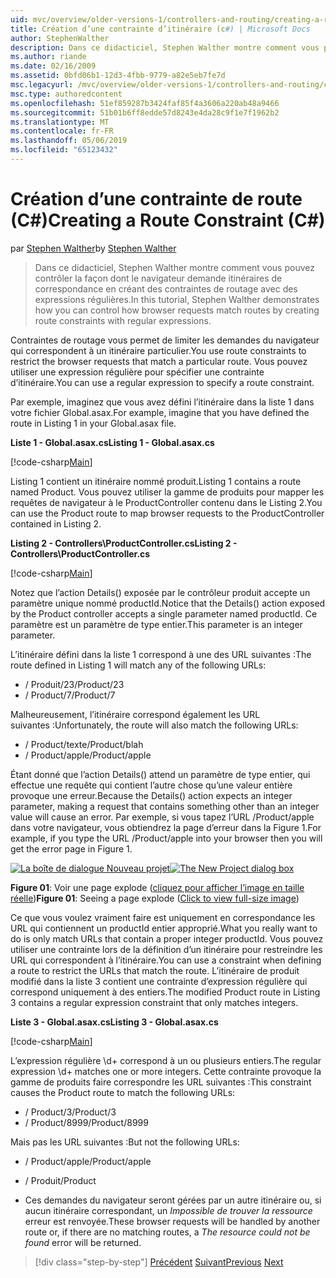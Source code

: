```yaml
---
uid: mvc/overview/older-versions-1/controllers-and-routing/creating-a-route-constraint-cs
title: Création d’une contrainte d’itinéraire (c#) | Microsoft Docs
author: StephenWalther
description: Dans ce didacticiel, Stephen Walther montre comment vous pouvez contrôler la façon dont le navigateur demande itinéraires de correspondance en créant des contraintes de routage avec des expressions régulières.
ms.author: riande
ms.date: 02/16/2009
ms.assetid: 0bfd06b1-12d3-4fbb-9779-a82e5eb7fe7d
msc.legacyurl: /mvc/overview/older-versions-1/controllers-and-routing/creating-a-route-constraint-cs
msc.type: authoredcontent
ms.openlocfilehash: 51ef859287b3424faf85f4a3606a220ab48a9466
ms.sourcegitcommit: 51b01b6ff8edde57d8243e4da28c9f1e7f1962b2
ms.translationtype: MT
ms.contentlocale: fr-FR
ms.lasthandoff: 05/06/2019
ms.locfileid: "65123432"
---
```

# <a name="creating-a-route-constraint-c"></a><span data-ttu-id="bcede-103">Création d’une contrainte de route (C#)</span><span class="sxs-lookup"><span data-stu-id="bcede-103">Creating a Route Constraint (C#)</span></span>

<span data-ttu-id="bcede-104">par [Stephen Walther](https://github.com/StephenWalther)</span><span class="sxs-lookup"><span data-stu-id="bcede-104">by [Stephen Walther](https://github.com/StephenWalther)</span></span>

> <span data-ttu-id="bcede-105">Dans ce didacticiel, Stephen Walther montre comment vous pouvez contrôler la façon dont le navigateur demande itinéraires de correspondance en créant des contraintes de routage avec des expressions régulières.</span><span class="sxs-lookup"><span data-stu-id="bcede-105">In this tutorial, Stephen Walther demonstrates how you can control how browser requests match routes by creating route constraints with regular expressions.</span></span>

<span data-ttu-id="bcede-106">Contraintes de routage vous permet de limiter les demandes du navigateur qui correspondent à un itinéraire particulier.</span><span class="sxs-lookup"><span data-stu-id="bcede-106">You use route constraints to restrict the browser requests that match a particular route.</span></span> <span data-ttu-id="bcede-107">Vous pouvez utiliser une expression régulière pour spécifier une contrainte d’itinéraire.</span><span class="sxs-lookup"><span data-stu-id="bcede-107">You can use a regular expression to specify a route constraint.</span></span>

<span data-ttu-id="bcede-108">Par exemple, imaginez que vous avez défini l’itinéraire dans la liste 1 dans votre fichier Global.asax.</span><span class="sxs-lookup"><span data-stu-id="bcede-108">For example, imagine that you have defined the route in Listing 1 in your Global.asax file.</span></span>

<span data-ttu-id="bcede-109">**Liste 1 - Global.asax.cs**</span><span class="sxs-lookup"><span data-stu-id="bcede-109">**Listing 1 - Global.asax.cs**</span></span>

[!code-csharp[Main](creating-a-route-constraint-cs/samples/sample1.cs)]

<span data-ttu-id="bcede-110">Listing 1 contient un itinéraire nommé produit.</span><span class="sxs-lookup"><span data-stu-id="bcede-110">Listing 1 contains a route named Product.</span></span> <span data-ttu-id="bcede-111">Vous pouvez utiliser la gamme de produits pour mapper les requêtes de navigateur à le ProductController contenu dans le Listing 2.</span><span class="sxs-lookup"><span data-stu-id="bcede-111">You can use the Product route to map browser requests to the ProductController contained in Listing 2.</span></span>

<span data-ttu-id="bcede-112">**Listing 2 - Controllers\ProductController.cs**</span><span class="sxs-lookup"><span data-stu-id="bcede-112">**Listing 2 - Controllers\ProductController.cs**</span></span>

[!code-csharp[Main](creating-a-route-constraint-cs/samples/sample2.cs)]

<span data-ttu-id="bcede-113">Notez que l’action Details() exposée par le contrôleur produit accepte un paramètre unique nommé productId.</span><span class="sxs-lookup"><span data-stu-id="bcede-113">Notice that the Details() action exposed by the Product controller accepts a single parameter named productId.</span></span> <span data-ttu-id="bcede-114">Ce paramètre est un paramètre de type entier.</span><span class="sxs-lookup"><span data-stu-id="bcede-114">This parameter is an integer parameter.</span></span>

<span data-ttu-id="bcede-115">L’itinéraire défini dans la liste 1 correspond à une des URL suivantes :</span><span class="sxs-lookup"><span data-stu-id="bcede-115">The route defined in Listing 1 will match any of the following URLs:</span></span>

- <span data-ttu-id="bcede-116">/ Produit/23</span><span class="sxs-lookup"><span data-stu-id="bcede-116">/Product/23</span></span>
- <span data-ttu-id="bcede-117">/ Product/7</span><span class="sxs-lookup"><span data-stu-id="bcede-117">/Product/7</span></span>

<span data-ttu-id="bcede-118">Malheureusement, l’itinéraire correspond également les URL suivantes :</span><span class="sxs-lookup"><span data-stu-id="bcede-118">Unfortunately, the route will also match the following URLs:</span></span>

- <span data-ttu-id="bcede-119">/ Product/texte</span><span class="sxs-lookup"><span data-stu-id="bcede-119">/Product/blah</span></span>
- <span data-ttu-id="bcede-120">/ Product/apple</span><span class="sxs-lookup"><span data-stu-id="bcede-120">/Product/apple</span></span>

<span data-ttu-id="bcede-121">Étant donné que l’action Details() attend un paramètre de type entier, qui effectue une requête qui contient l’autre chose qu’une valeur entière provoque une erreur.</span><span class="sxs-lookup"><span data-stu-id="bcede-121">Because the Details() action expects an integer parameter, making a request that contains something other than an integer value will cause an error.</span></span> <span data-ttu-id="bcede-122">Par exemple, si vous tapez l’URL /Product/apple dans votre navigateur, vous obtiendrez la page d’erreur dans la Figure 1.</span><span class="sxs-lookup"><span data-stu-id="bcede-122">For example, if you type the URL /Product/apple into your browser then you will get the error page in Figure 1.</span></span>

<span data-ttu-id="bcede-123">[![La boîte de dialogue Nouveau projet](creating-a-route-constraint-cs/_static/image1.jpg)](creating-a-route-constraint-cs/_static/image1.png)</span><span class="sxs-lookup"><span data-stu-id="bcede-123">[![The New Project dialog box](creating-a-route-constraint-cs/_static/image1.jpg)](creating-a-route-constraint-cs/_static/image1.png)</span></span>

<span data-ttu-id="bcede-124">**Figure 01**: Voir une page explode ([cliquez pour afficher l’image en taille réelle](creating-a-route-constraint-cs/_static/image2.png))</span><span class="sxs-lookup"><span data-stu-id="bcede-124">**Figure 01**: Seeing a page explode ([Click to view full-size image](creating-a-route-constraint-cs/_static/image2.png))</span></span>

<span data-ttu-id="bcede-125">Ce que vous voulez vraiment faire est uniquement en correspondance les URL qui contiennent un productId entier approprié.</span><span class="sxs-lookup"><span data-stu-id="bcede-125">What you really want to do is only match URLs that contain a proper integer productId.</span></span> <span data-ttu-id="bcede-126">Vous pouvez utiliser une contrainte lors de la définition d’un itinéraire pour restreindre les URL qui correspondent à l’itinéraire.</span><span class="sxs-lookup"><span data-stu-id="bcede-126">You can use a constraint when defining a route to restrict the URLs that match the route.</span></span> <span data-ttu-id="bcede-127">L’itinéraire de produit modifié dans la liste 3 contient une contrainte d’expression régulière qui correspond uniquement à des entiers.</span><span class="sxs-lookup"><span data-stu-id="bcede-127">The modified Product route in Listing 3 contains a regular expression constraint that only matches integers.</span></span>

<span data-ttu-id="bcede-128">**Liste 3 - Global.asax.cs**</span><span class="sxs-lookup"><span data-stu-id="bcede-128">**Listing 3 - Global.asax.cs**</span></span>

[!code-csharp[Main](creating-a-route-constraint-cs/samples/sample3.cs)]

<span data-ttu-id="bcede-129">L’expression régulière \d+ correspond à un ou plusieurs entiers.</span><span class="sxs-lookup"><span data-stu-id="bcede-129">The regular expression \d+ matches one or more integers.</span></span> <span data-ttu-id="bcede-130">Cette contrainte provoque la gamme de produits faire correspondre les URL suivantes :</span><span class="sxs-lookup"><span data-stu-id="bcede-130">This constraint causes the Product route to match the following URLs:</span></span>

- <span data-ttu-id="bcede-131">/ Product/3</span><span class="sxs-lookup"><span data-stu-id="bcede-131">/Product/3</span></span>
- <span data-ttu-id="bcede-132">/ Product/8999</span><span class="sxs-lookup"><span data-stu-id="bcede-132">/Product/8999</span></span>

<span data-ttu-id="bcede-133">Mais pas les URL suivantes :</span><span class="sxs-lookup"><span data-stu-id="bcede-133">But not the following URLs:</span></span>

- <span data-ttu-id="bcede-134">/ Product/apple</span><span class="sxs-lookup"><span data-stu-id="bcede-134">/Product/apple</span></span>
- <span data-ttu-id="bcede-135">/ Produit</span><span class="sxs-lookup"><span data-stu-id="bcede-135">/Product</span></span>

- <span data-ttu-id="bcede-136">Ces demandes du navigateur seront gérées par un autre itinéraire ou, si aucun itinéraire correspondant, un *Impossible de trouver la ressource* erreur est renvoyée.</span><span class="sxs-lookup"><span data-stu-id="bcede-136">These browser requests will be handled by another route or, if there are no matching routes, a *The resource could not be found* error will be returned.</span></span>

> [!div class="step-by-step"]
> <span data-ttu-id="bcede-137">[Précédent](creating-custom-routes-cs.md)
> [Suivant](creating-a-custom-route-constraint-cs.md)</span><span class="sxs-lookup"><span data-stu-id="bcede-137">[Previous](creating-custom-routes-cs.md)
[Next](creating-a-custom-route-constraint-cs.md)</span></span>
